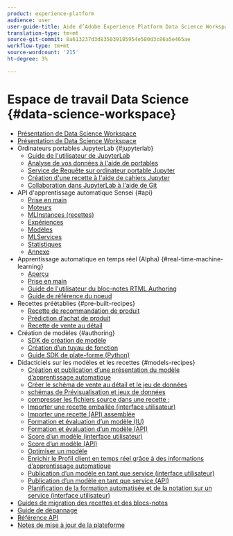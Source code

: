 ```yaml
---
product: experience-platform
audience: user
user-guide-title: Aide d’Adobe Experience Platform Data Science Workspace
translation-type: tm+mt
source-git-commit: 8a613237d3d835039185954e580d3c86a5e465ae
workflow-type: tm+mt
source-wordcount: '215'
ht-degree: 3%

---
```



# Espace de travail Data Science {#data-science-workspace}

* [Présentation de Data Science Workspace](home.md)
* [Présentation de Data Science Workspace](walkthrough.md)
* Ordinateurs portables JupyterLab {#jupyterlab}
   * [Guide de l&#39;utilisateur de JupyterLab](jupyterlab/overview.md)
   * [Analyse de vos données à l&#39;aide de portables](jupyterlab/analyze-your-data.md)
   * [Service de Requête sur ordinateur portable Jupyter](jupyterlab/query-service.md)
   * [Création d&#39;une recette à l&#39;aide de cahiers Jupyter](jupyterlab/create-a-recipe.md)
   * [Collaboration dans JupyterLab à l&#39;aide de Git](jupyterlab/using-git-for-collaboration.md)
* API d&#39;apprentissage automatique Sensei {#api}
   * [Prise en main](api/getting-started.md)
   * [Moteurs](api/engines.md)
   * [MLInstances (recettes)](api/mlinstances.md)
   * [Expériences](api/experiments.md)
   * [Modèles](api/models.md)
   * [MLServices](api/mlservices.md)
   * [Statistiques](api/insights.md)
   * [Annexe](api/appendix.md)
* Apprentissage automatique en temps réel (Alpha) {#real-time-machine-learning}
   * [Aperçu](real-time-machine-learning/home.md)
   * [Prise en main](real-time-machine-learning/getting-started.md)
   * [Guide de l&#39;utilisateur du bloc-notes RTML Authoring](real-time-machine-learning/rtml-authoring-notebook.md)
   * [Guide de référence du noeud](real-time-machine-learning/node-reference.md)
* Recettes préétablies {#pre-built-recipes}
   * [Recette de recommandation de produit](pre-built-recipes/product-recommendations.md)
   * [Prédiction d’achat de produit](pre-built-recipes/product-purchase-prediction.md)
   * [Recette de vente au détail](pre-built-recipes/retail-sales.md)
* Création de modèles {#authoring}
   * [SDK de création de modèle](authoring/sdk.md)
   * [Création d’un tuyau de fonction](authoring/feature-pipeline.md)
   * [Guide SDK de plate-forme (Python)](authoring/platform-sdk.md)
* Didacticiels sur les modèles et les recettes {#models-recipes}
   * [Création et publication d’une présentation du modèle d’apprentissage automatique](models-recipes/create-publish-model.md)
   * [Créer le schéma de vente au détail et le jeu de données](models-recipes/create-retails-sales-dataset.md)
   * [schémas de Prévisualisation et jeux de données](models-recipes/preview-schema-data.md)
   * [compresser les fichiers source dans une recette ;](models-recipes/package-source-files-recipe.md)
   * [Importer une recette emballée (interface utilisateur)](models-recipes/import-packaged-recipe-ui.md)
   * [Importer une recette (API) assemblée](models-recipes/import-packaged-recipe-api.md)
   * [Formation et évaluation d’un modèle (IU)](models-recipes/train-evaluate-model-ui.md)
   * [Formation et évaluation d’un modèle (API)](models-recipes/train-evaluate-model-api.md)
   * [Score d’un modèle (interface utilisateur)](models-recipes/score-model-ui.md)
   * [Score d’un modèle (API)](models-recipes/score-model-api.md)
   * [Optimiser un modèle](models-recipes/optimize-model.md)
   * [Enrichir le Profil client en temps réel grâce à des informations d’apprentissage automatique](models-recipes/enrich-profile.md)
   * [Publication d’un modèle en tant que service (interface utilisateur)](models-recipes/publish-model-service-ui.md)
   * [Publication d’un modèle en tant que service (API)](models-recipes/publish-model-service-api.md)
   * [Planification de la formation automatisée et de la notation sur un service (interface utilisateur)](models-recipes/schedule-models-ui.md)
* [Guides de migration des recettes et des blocs-notes](recipe-notebook-migration.md)
* [Guide de dépannage](troubleshooting-guide.md)
* [Référence API](https://www.adobe.io/apis/experienceplatform/home/api-reference.html#!acpdr/swagger-specs/sensei-ml-api.yaml)
* [Notes de mise à jour de la plateforme](https://www.adobe.com/go/platform-release-notes-en)